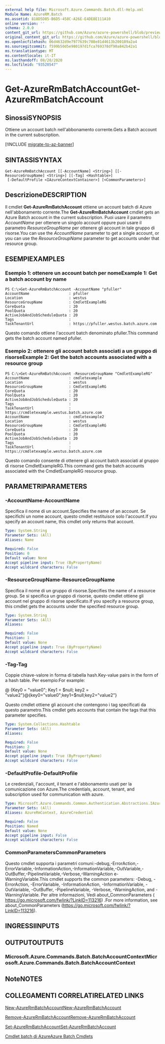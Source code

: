 ```yaml
---
external help file: Microsoft.Azure.Commands.Batch.dll-Help.xml
Module Name: AzureRM.Batch
ms.assetid: 818D5D85-B6D5-458C-A26E-E4DE8E111A10
online version: ''
schema: 2.0.0
content_git_url: https://github.com/Azure/azure-powershell/blob/preview/src/ResourceManager/AzureBatch/Commands.Batch/help/Get-AzureRmBatchAccount.md
original_content_git_url: https://github.com/Azure/azure-powershell/blob/preview/src/ResourceManager/AzureBatch/Commands.Batch/help/Get-AzureRmBatchAccount.md
ms.openlocfilehash: 06d4632d9e7977639c708e81d4613b200189a2a4
ms.sourcegitcommit: f599b50d5e980197d1fca769378df90a842b42a1
ms.translationtype: MT
ms.contentlocale: it-IT
ms.lasthandoff: 08/20/2020
ms.locfileid: "93520547"
---
```

# <span data-ttu-id="f53d1-101">Get-AzureRmBatchAccount</span><span class="sxs-lookup"><span data-stu-id="f53d1-101">Get-AzureRmBatchAccount</span></span>

## <span data-ttu-id="f53d1-102">Sinossi</span><span class="sxs-lookup"><span data-stu-id="f53d1-102">SYNOPSIS</span></span>
<span data-ttu-id="f53d1-103">Ottiene un account batch nell'abbonamento corrente.</span><span class="sxs-lookup"><span data-stu-id="f53d1-103">Gets a Batch account in the current subscription.</span></span>

[!INCLUDE [migrate-to-az-banner](../../includes/migrate-to-az-banner.md)]

## <span data-ttu-id="f53d1-104">SINTASSI</span><span class="sxs-lookup"><span data-stu-id="f53d1-104">SYNTAX</span></span>

```
Get-AzureRmBatchAccount [[-AccountName] <String>] [[-ResourceGroupName] <String>] [[-Tag] <Hashtable>]
 [-DefaultProfile <IAzureContextContainer>] [<CommonParameters>]
```

## <span data-ttu-id="f53d1-105">Descrizione</span><span class="sxs-lookup"><span data-stu-id="f53d1-105">DESCRIPTION</span></span>
<span data-ttu-id="f53d1-106">Il cmdlet **Get-AzureRmBatchAccount** ottiene un account batch di Azure nell'abbonamento corrente.</span><span class="sxs-lookup"><span data-stu-id="f53d1-106">The **Get-AzureRmBatchAccount** cmdlet gets an Azure Batch account in the current subscription.</span></span> <span data-ttu-id="f53d1-107">Puoi usare il parametro *AccountName* per ottenere un singolo account oppure puoi usare il parametro *ResourceGroupName* per ottenere gli account in tale gruppo di risorse.</span><span class="sxs-lookup"><span data-stu-id="f53d1-107">You can use the *AccountName* parameter to get a single account, or you can use the *ResourceGroupName* parameter to get accounts under that resource group.</span></span>

## <span data-ttu-id="f53d1-108">ESEMPI</span><span class="sxs-lookup"><span data-stu-id="f53d1-108">EXAMPLES</span></span>

### <span data-ttu-id="f53d1-109">Esempio 1: ottenere un account batch per nome</span><span class="sxs-lookup"><span data-stu-id="f53d1-109">Example 1: Get a batch account by name</span></span>
```
PS C:\>Get-AzureRmBatchAccount -AccountName "pfuller"
AccountName                  : pfuller
Location                     : westus
ResourceGroupName            : CmdletExampleRG
CoreQuota                    : 20
PoolQuota                    : 20
ActiveJobAndJobScheduleQuota : 20
Tags                         :
TaskTenantUrl                : https://pfuller.westus.batch.azure.com
```

<span data-ttu-id="f53d1-110">Questo comando ottiene l'account batch denominato pfuller.</span><span class="sxs-lookup"><span data-stu-id="f53d1-110">This command gets the batch account named pfuller.</span></span>

### <span data-ttu-id="f53d1-111">Esempio 2: ottenere gli account batch associati a un gruppo di risorse</span><span class="sxs-lookup"><span data-stu-id="f53d1-111">Example 2: Get the batch accounts associated with a resource group</span></span>
```
PS C:\>Get-AzureRmBatchAccount -ResourceGroupName "CmdletExampleRG"
AccountName                  : cmdletexample
Location                     : westus
ResourceGroupName            : CmdletExampleRG
CoreQuota                    : 20
PoolQuota                    : 20
ActiveJobAndJobScheduleQuota : 20
Tags                         :
TaskTenantUrl                : https://cmdletexample.westus.batch.azure.com
AccountName                  : cmdletexample2
Location                     : westus
ResourceGroupName            : CmdletExampleRG
CoreQuota                    : 20
PoolQuota                    : 20
ActiveJobAndJobScheduleQuota : 20
Tags                         :
TaskTenantUrl                : https://cmdletexample.westus.batch.azure.com
```

<span data-ttu-id="f53d1-112">Questo comando consente di ottenere gli account batch associati al gruppo di risorse CmdletExampleRG.</span><span class="sxs-lookup"><span data-stu-id="f53d1-112">This command gets the batch accounts associated with the CmdletExampleRG resource group.</span></span>

## <span data-ttu-id="f53d1-113">PARAMETRI</span><span class="sxs-lookup"><span data-stu-id="f53d1-113">PARAMETERS</span></span>

### <span data-ttu-id="f53d1-114">-AccountName</span><span class="sxs-lookup"><span data-stu-id="f53d1-114">-AccountName</span></span>
<span data-ttu-id="f53d1-115">Specifica il nome di un account.</span><span class="sxs-lookup"><span data-stu-id="f53d1-115">Specifies the name of an account.</span></span>
<span data-ttu-id="f53d1-116">Se specifichi un nome account, questo cmdlet restituisce solo l'account.</span><span class="sxs-lookup"><span data-stu-id="f53d1-116">If you specify an account name, this cmdlet only returns that account.</span></span>

```yaml
Type: System.String
Parameter Sets: (All)
Aliases: Name

Required: False
Position: 0
Default value: None
Accept pipeline input: True (ByPropertyName)
Accept wildcard characters: False
```

### <span data-ttu-id="f53d1-117">-ResourceGroupName</span><span class="sxs-lookup"><span data-stu-id="f53d1-117">-ResourceGroupName</span></span>
<span data-ttu-id="f53d1-118">Specifica il nome di un gruppo di risorse.</span><span class="sxs-lookup"><span data-stu-id="f53d1-118">Specifies the name of a resource group.</span></span>
<span data-ttu-id="f53d1-119">Se si specifica un gruppo di risorse, questo cmdlet ottiene gli account nel gruppo di risorse specificato.</span><span class="sxs-lookup"><span data-stu-id="f53d1-119">If you specify a resource group, this cmdlet gets the accounts under the specified resource group.</span></span>

```yaml
Type: System.String
Parameter Sets: (All)
Aliases: 

Required: False
Position: 1
Default value: None
Accept pipeline input: True (ByPropertyName)
Accept wildcard characters: False
```

### <span data-ttu-id="f53d1-120">-Tag</span><span class="sxs-lookup"><span data-stu-id="f53d1-120">-Tag</span></span>
<span data-ttu-id="f53d1-121">Coppie chiave-valore in forma di tabella hash.</span><span class="sxs-lookup"><span data-stu-id="f53d1-121">Key-value pairs in the form of a hash table.</span></span> <span data-ttu-id="f53d1-122">Per esempio:</span><span class="sxs-lookup"><span data-stu-id="f53d1-122">For example:</span></span>

<span data-ttu-id="f53d1-123">@ {Key0 = "value0"; Key1 = $null; key2 = "value2"}</span><span class="sxs-lookup"><span data-stu-id="f53d1-123">@{key0="value0";key1=$null;key2="value2"}</span></span>

<span data-ttu-id="f53d1-124">Questo cmdlet ottiene gli account che contengono i tag specificati da questo parametro.</span><span class="sxs-lookup"><span data-stu-id="f53d1-124">This cmdlet gets accounts that contain the tags that this parameter specifies.</span></span>

```yaml
Type: System.Collections.Hashtable
Parameter Sets: (All)
Aliases: 

Required: False
Position: 2
Default value: None
Accept pipeline input: True (ByPropertyName)
Accept wildcard characters: False
```

### <span data-ttu-id="f53d1-125">-DefaultProfile</span><span class="sxs-lookup"><span data-stu-id="f53d1-125">-DefaultProfile</span></span>
<span data-ttu-id="f53d1-126">Le credenziali, l'account, il tenant e l'abbonamento usati per la comunicazione con Azure.</span><span class="sxs-lookup"><span data-stu-id="f53d1-126">The credentials, account, tenant, and subscription used for communication with azure.</span></span>

```yaml
Type: Microsoft.Azure.Commands.Common.Authentication.Abstractions.IAzureContextContainer
Parameter Sets: (All)
Aliases: AzureRmContext, AzureCredential

Required: False
Position: Named
Default value: None
Accept pipeline input: False
Accept wildcard characters: False
```

### <span data-ttu-id="f53d1-127">CommonParameters</span><span class="sxs-lookup"><span data-stu-id="f53d1-127">CommonParameters</span></span>
<span data-ttu-id="f53d1-128">Questo cmdlet supporta i parametri comuni:-debug,-ErrorAction,-ErrorVariable,-InformationAction,-InformationVariable,-OutVariable,-OutBuffer,-PipelineVariable,-Verbose,-WarningAction e-WarningVariable.</span><span class="sxs-lookup"><span data-stu-id="f53d1-128">This cmdlet supports the common parameters: -Debug, -ErrorAction, -ErrorVariable, -InformationAction, -InformationVariable, -OutVariable, -OutBuffer, -PipelineVariable, -Verbose, -WarningAction, and -WarningVariable.</span></span> <span data-ttu-id="f53d1-129">Per altre informazioni, Vedi about_CommonParameters ( https://go.microsoft.com/fwlink/?LinkID=113216) .</span><span class="sxs-lookup"><span data-stu-id="f53d1-129">For more information, see about_CommonParameters (https://go.microsoft.com/fwlink/?LinkID=113216).</span></span>

## <span data-ttu-id="f53d1-130">INGRESSI</span><span class="sxs-lookup"><span data-stu-id="f53d1-130">INPUTS</span></span>

## <span data-ttu-id="f53d1-131">OUTPUT</span><span class="sxs-lookup"><span data-stu-id="f53d1-131">OUTPUTS</span></span>

### <span data-ttu-id="f53d1-132">Microsoft.Azure.Commands.Batch.BatchAccountContext</span><span class="sxs-lookup"><span data-stu-id="f53d1-132">Microsoft.Azure.Commands.Batch.BatchAccountContext</span></span>

## <span data-ttu-id="f53d1-133">Note</span><span class="sxs-lookup"><span data-stu-id="f53d1-133">NOTES</span></span>

## <span data-ttu-id="f53d1-134">COLLEGAMENTI CORRELATI</span><span class="sxs-lookup"><span data-stu-id="f53d1-134">RELATED LINKS</span></span>

[<span data-ttu-id="f53d1-135">New-AzureRmBatchAccount</span><span class="sxs-lookup"><span data-stu-id="f53d1-135">New-AzureRmBatchAccount</span></span>](./New-AzureRmBatchAccount.md)

[<span data-ttu-id="f53d1-136">Remove-AzureRmBatchAccount</span><span class="sxs-lookup"><span data-stu-id="f53d1-136">Remove-AzureRmBatchAccount</span></span>](./Remove-AzureRmBatchAccount.md)

[<span data-ttu-id="f53d1-137">Set-AzureRmBatchAccount</span><span class="sxs-lookup"><span data-stu-id="f53d1-137">Set-AzureRmBatchAccount</span></span>](./Set-AzureRmBatchAccount.md)

[<span data-ttu-id="f53d1-138">Cmdlet batch di Azure</span><span class="sxs-lookup"><span data-stu-id="f53d1-138">Azure Batch Cmdlets</span></span>](./AzureRM.Batch.md)
